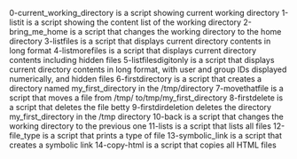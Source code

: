 0-current_working_directory is a script showing current working directory
1-listit is a script showing the content list of the working directory
2-bring_me_home is a script that changes the working directory to the home directory
3-listfiles is a script that displays current directory contents in long format
4-listmorefiles is a script that displays current directory contents including hidden files
5-listfilesdigitonly is a script that displays current directory contents in long format, with user and group IDs displayed numerically, and hidden files
6-firstdirectory is a script that creates a directory named my_first_directory in the /tmp/directory
7-movethatfile is a script that moves a file from /tmp/ to/tmp/my_first_directory
8-firstdelete is a script that deletes the file betty
9-firstdirdeletion deletes the directory my_first_directory in the /tmp directory
10-back is a script that changes the working directory to the previous one
11-lists is a script that lists all files
12-file_type is a script that prints a type of file
13-symbolic_link is a script that creates a symbolic link
14-copy-html is a script that copies all HTML files
